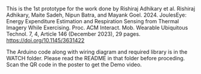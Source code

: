 This is the 1st prototype for the work done by Rishiraj Adhikary et al. 
Rishiraj Adhikary, Maite Sadeh, Nipun Batra, and Mayank Goel. 2024. JoulesEye: Energy Expenditure Estimation and Respiration Sensing from Thermal Imagery While Exercising. Proc. ACM Interact. Mob. Wearable Ubiquitous Technol. 7, 4, Article 146 (December 2023), 29 pages. https://doi.org/10.1145/3631422

The Arduino code along with wiring diagram and required library is in the WATCH folder. Please read the README in that folder before proceding.
Scan the  QR code in the poster to get the Demo video.

